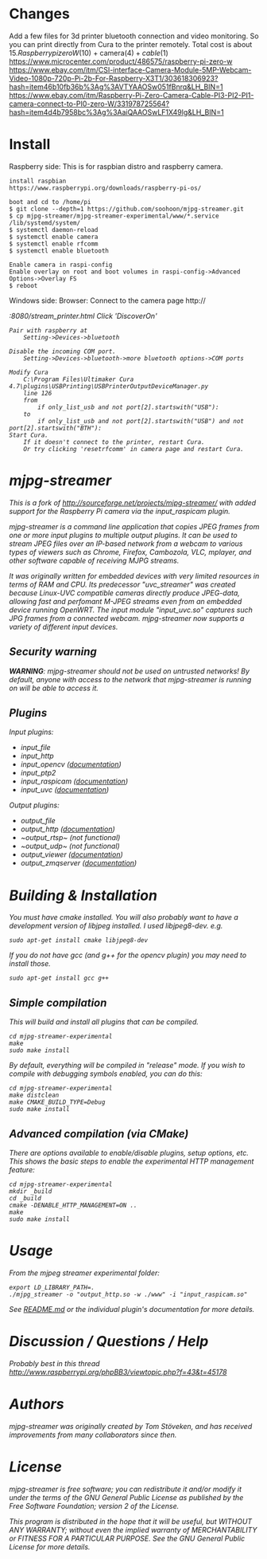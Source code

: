 Changes
=======
Add a few files for 3d printer bluetooth connection and video monitoring.
So you can print directly from Cura to the printer remotely.
Total cost is about $15. Raspberry pi zero W($10) + camera($4) + cable($1)
https://www.microcenter.com/product/486575/raspberry-pi-zero-w
https://www.ebay.com/itm/CSI-interface-Camera-Module-5MP-Webcam-Video-1080p-720p-Pi-2b-For-Raspberry-X3T1/303618306923?hash=item46b10fb36b%3Ag%3AVTYAAOSw051fBnrq&LH_BIN=1
https://www.ebay.com/itm/Raspberry-Pi-Zero-Camera-Cable-PI3-PI2-PI1-camera-connect-to-PI0-zero-W/331978725564?hash=item4d4b7958bc%3Ag%3AaiQAAOSwLF1X49lg&LH_BIN=1

Install
=======

Raspberry side:
This is for raspbian distro and raspberry camera.

	install raspbian
	https://www.raspberrypi.org/downloads/raspberry-pi-os/

	boot and cd to /home/pi
	$ git clone --depth=1 https://github.com/soohoon/mjpg-streamer.git
	$ cp mjpg-streamer/mjpg-streamer-experimental/www/*.service /lib/systemd/system/
	$ systemctl daemon-reload
	$ systemctl enable camera
	$ systemctl enable rfcomm
	$ systemctl enable bluetooth

	Enable camera in raspi-config
	Enable overlay on root and boot volumes in raspi-config->Advanced Options->Overlay FS
	$ reboot

Windows side:
	Browser: Connect to the camera page
		http://<address>:8080/stream_printer.html
		Click 'DiscoverOn'

	Pair with raspberry at
		Setting->Devices->bluetooth

	Disable the incoming COM port.
		Setting->Devices->bluetooth->more bluetooth options->COM ports

	Modify Cura
		C:\Program Files\Ultimaker Cura 4.7\plugins\USBPrinting\USBPrinterOutputDeviceManager.py
		line 126
		from
			if only_list_usb and not port[2].startswith("USB"):
		to
			if only_list_usb and not port[2].startswith("USB") and not port[2].startswith("BTH"):
	Start Cura.
		If it doesn't connect to the printer, restart Cura.
		Or try clicking 'resetrfcomm' in camera page and restart Cura.

mjpg-streamer
=============

This is a fork of http://sourceforge.net/projects/mjpg-streamer/ with added support for the Raspberry Pi camera via the input_raspicam plugin.

mjpg-streamer is a command line application that copies JPEG frames from one
or more input plugins to multiple output plugins. It can be used to stream
JPEG files over an IP-based network from a webcam to various types of viewers
such as Chrome, Firefox, Cambozola, VLC, mplayer, and other software capable
of receiving MJPG streams.

It was originally written for embedded devices with very limited resources in
terms of RAM and CPU. Its predecessor "uvc_streamer" was created because
Linux-UVC compatible cameras directly produce JPEG-data, allowing fast and
perfomant M-JPEG streams even from an embedded device running OpenWRT. The
input module "input_uvc.so" captures such JPG frames from a connected webcam.
mjpg-streamer now supports a variety of different input devices.

Security warning
----------------

**WARNING**: mjpg-streamer should not be used on untrusted networks!
By default, anyone with access to the network that mjpg-streamer is running
on will be able to access it.

Plugins
-------

Input plugins:

* input_file
* input_http
* input_opencv ([documentation](mjpg-streamer-experimental/plugins/input_opencv/README.md))
* input_ptp2
* input_raspicam ([documentation](mjpg-streamer-experimental/plugins/input_raspicam/README.md))
* input_uvc ([documentation](mjpg-streamer-experimental/plugins/input_uvc/README.md))

Output plugins:

* output_file
* output_http ([documentation](mjpg-streamer-experimental/plugins/output_http/README.md))
* ~output_rtsp~ (not functional)
* ~output_udp~ (not functional)
* output_viewer ([documentation](mjpg-streamer-experimental/plugins/output_viewer/README.md))
* output_zmqserver ([documentation](mjpg-streamer-experimental/plugins/output_zmqserver/README.md))

Building & Installation
=======================

You must have cmake installed. You will also probably want to have a development
version of libjpeg installed. I used libjpeg8-dev. e.g.

    sudo apt-get install cmake libjpeg8-dev

If you do not have gcc (and g++ for the opencv plugin) you may need to install those.

    sudo apt-get install gcc g++

Simple compilation
------------------

This will build and install all plugins that can be compiled.

    cd mjpg-streamer-experimental
    make
    sudo make install
    
By default, everything will be compiled in "release" mode. If you wish to compile
with debugging symbols enabled, you can do this:

    cd mjpg-streamer-experimental
    make distclean
    make CMAKE_BUILD_TYPE=Debug
    sudo make install
    
Advanced compilation (via CMake)
--------------------------------

There are options available to enable/disable plugins, setup options, etc. This
shows the basic steps to enable the experimental HTTP management feature:

    cd mjpg-streamer-experimental
    mkdir _build
    cd _build
    cmake -DENABLE_HTTP_MANAGEMENT=ON ..
    make
    sudo make install

Usage
=====
From the mjpeg streamer experimental
folder:
```
export LD_LIBRARY_PATH=.
./mjpg_streamer -o "output_http.so -w ./www" -i "input_raspicam.so"
```

See [README.md](mjpg-streamer-experimental/README.md) or the individual plugin's documentation for more details.

Discussion / Questions / Help
=============================

Probably best in this thread
http://www.raspberrypi.org/phpBB3/viewtopic.php?f=43&t=45178

Authors
=======

mjpg-streamer was originally created by Tom Stöveken, and has received
improvements from many collaborators since then.


License
=======

mjpg-streamer is free software; you can redistribute it and/or modify
it under the terms of the GNU General Public License as published by
the Free Software Foundation; version 2 of the License.

This program is distributed in the hope that it will be useful,
but WITHOUT ANY WARRANTY; without even the implied warranty of
MERCHANTABILITY or FITNESS FOR A PARTICULAR PURPOSE.  See the 
GNU General Public License for more details.
